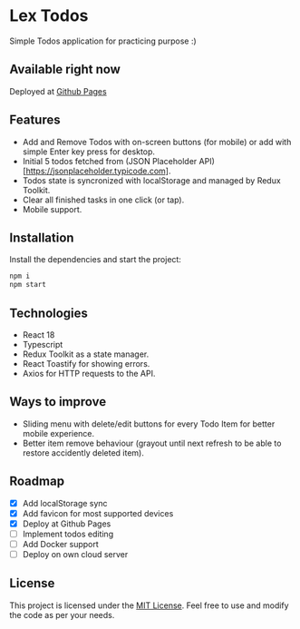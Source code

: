 # Lex Todos

Simple Todos application for practicing purpose :)

## Available right now

Deployed at [Github Pages](https://lexeor.github.io/lex-todos/)

## Features

- Add and Remove Todos with on-screen buttons (for mobile) or add with simple Enter key press for desktop.
- Initial 5 todos fetched from (JSON Placeholder API)[https://jsonplaceholder.typicode.com].
- Todos state is syncronized with localStorage and managed by Redux Toolkit.
- Clear all finished tasks in one click (or tap).
- Mobile support.

## Installation

Install the dependencies and start the project:

```sh
npm i
npm start
```

## Technologies

- React 18
- Typescript
- Redux Toolkit as a state manager.
- React Toastify for showing errors.
- Axios for HTTP requests to the API.

## Ways to improve

- Sliding menu with delete/edit buttons for every Todo Item for better mobile experience.
- Better item remove behaviour (grayout until next refresh to be able to restore accidently deleted item).

## Roadmap

- [x] Add localStorage sync
- [x] Add favicon for most supported devices
- [x] Deploy at Github Pages
- [ ] Implement todos editing
- [ ] Add Docker support
- [ ] Deploy on own cloud server

## License

This project is licensed under the [MIT License](https://opensource.org/license/mit/). Feel free to use and modify the code as per your needs.
